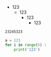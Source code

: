 
- 123
    - 123
        - 123
            - 123

`23245323`

```py
a = 123
for i in range(5) :
    print('123')
```
